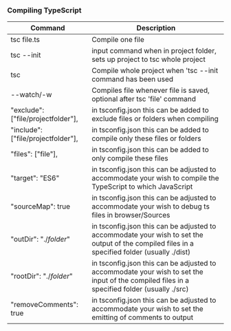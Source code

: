 ### Compiling TypeScript

| Command                            | Description                                                                                                                                   |
| ---------------------------------- | --------------------------------------------------------------------------------------------------------------------------------------------- |
| tsc file.ts                        | Compile one file                                                                                                                              |
| tsc --init                         | input command when in project folder, sets up project to tsc whole project                                                                    |
| tsc                                | Compile whole project when 'tsc --init command has been used                                                                                  |
| --watch/-w                         | Compiles file whenever file is saved, optional after tsc 'file' command                                                                       |
| "exclude": ["file/projectfolder"], | in tsconfig.json this can be added to exclude files or folders when compiling                                                                 |
| "include": ["file/projectfolder"], | in tsconfig.json this can be added to compile only these files or folders                                                                     |
| "files": ["file"],                 | in tsconfig.json this can be added to only compile these files                                                                                |
| "target": "ES6"                    | in tsconfig.json this can be adjusted to accommodate your wish to compile the TypeScript to which JavaScript                                  |
| "sourceMap": true                  | in tsconfig.json this can be adjusted to accommodate your wish to debug ts files in browser/Sources                                           |
| "outDir": "./_folder_"             | in tsconfig.json this can be adjusted to accommodate your wish to set the output of the compiled files in a specified folder (usually ./dist) |
| "rootDir": "./_folder_"            | in tsconfig.json this can be adjusted to accommodate your wish to set the input of the compiled files in a specified folder (usually ./src)   |
| "removeComments": true             | in tsconfig.json this can be adjusted to accommodate your wish to set the emitting of comments to output                                      |
